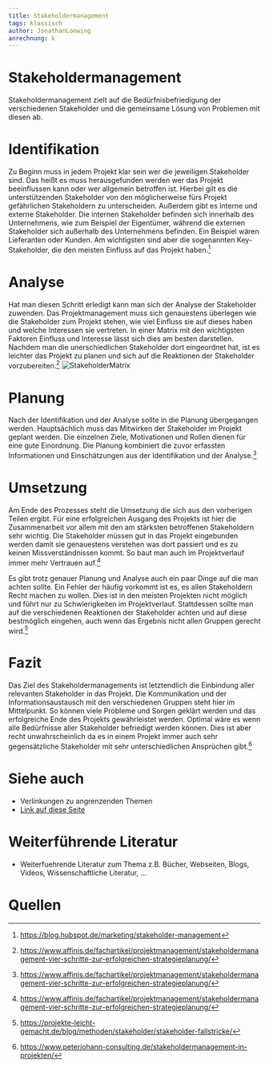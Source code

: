 ```yaml
---
title: Stakeholdermanagement
tags: klassisch
author: JonathanLoewing
anrechnung: k
---
```

# Stakeholdermanagement
Stakeholdermanagement zielt auf die Bedürfnisbefriedigung der verschiedenen Stakeholder und die gemeinsame Lösung von Problemen mit diesen ab.

# Identifikation
Zu Beginn muss in jedem Projekt klar sein wer die jeweiligen Stakeholder sind. 
Das heißt es muss herausgefunden werden wer das Projekt beeinflussen kann oder wer allgemein betroffen ist. 
Hierbei gilt es die unterstützenden Stakeholder von den möglicherweise fürs Projekt gefährlichen Stakeholdern zu unterscheiden. Außerdem gibt es interne und externe 
Stakeholder. 
Die internen Stakeholder befinden sich innerhalb des Unternehmens, wie zum Beispiel der Eigentümer, während die externen Stakeholder sich außerhalb des Unternehmens befinden. 
Ein Beispiel wären Lieferanten oder Kunden. Am wichtigsten sind aber die sogenannten Key-Stakeholder, die den meisten Einfluss auf das Projekt haben.[^4] 

# Analyse
Hat man diesen Schritt erledigt kann man sich der Analyse der Stakeholder zuwenden. Das Projektmanagement muss sich genauestens überlegen wie die Stakeholder zum Projekt
stehen, wie viel Einfluss sie auf dieses haben und welche Interessen sie vertreten. In einer Matrix mit den wichtigsten Faktoren Einfluss und Interesse lässt sich dies am 
besten darstellen. Nachdem man die unerschiedlichen Stakeholder dort eingeordnet hat, ist es leichter das Projekt zu planen und sich auf die Reaktionen der Stakeholder vorzubereiten.[^3]
![StakeholderMatrix](https://user-images.githubusercontent.com/92984271/142934621-3e0e289f-0b86-47f0-a6cc-fc8397af9f02.png)

# Planung
Nach der Identifikation und der Analyse sollte in die Planung übergegangen werden. Hauptsächlich muss das Mitwirken der Stakeholder im Projekt geplant werden. Die 
einzelnen Ziele, Motivationen und Rollen dienen für eine gute Einordnung. Die Planung kombiniert die zuvor erfassten Informationen und Einschätzungen aus der Identifikation 
und der Analyse.[^3]

# Umsetzung
Am Ende des Prozesses steht die Umsetzung die sich aus den vorherigen Teilen ergibt. Für eine erfolgreichen Ausgang des Projekts ist hier die Zusammenarbeit 
vor allem mit den am stärksten betroffenen Stakeholdern sehr wichtig. Die  Stakeholder müssen gut in das Projekt eingebunden werden damit sie genauestens verstehen was dort 
passiert und es zu keinen Missverständnissen kommt. So baut man auch im Projektverlauf immer mehr Vertrauen auf.[^3]

Es gibt trotz genauer Planung und Analyse auch ein paar Dinge auf die man achten sollte. Ein Fehler der häufig vorkommt ist es, es allen Stakeholdern Recht machen zu wollen. 
Dies ist in den meisten Projekten nicht möglich und führt nur zu Schwierigkeiten im Projektverlauf. Stattdessen sollte man auf die verschiedenen Reaktionen der Stakeholder 
achten und auf diese bestmöglich eingehen, auch wenn das Ergebnis nicht allen Gruppen gerecht wird.[^5]

# Fazit
Das Ziel des Stakeholdermanagements ist letztendlich die Einbindung aller relevanten Stakeholder in das Projekt. Die Kommunikation und der Informationsaustausch mit den
verschiedenen Gruppen steht hier im Mittelpunkt. So können viele Probleme und Sorgen geklärt werden und das erfolgreiche Ende des Projekts gewährleistet werden. Optimal wäre
es wenn alle Bedürfnisse aller Stakeholder befriedigt werden können. Dies ist aber recht unwahrscheinlich da es in einem Projekt immer auch sehr gegensätzliche Stakeholder 
mit sehr unterschiedlichen Ansprüchen gibt.[^1]


# Siehe auch

* Verlinkungen zu angrenzenden Themen
* [Link auf diese Seite](Stakeholdermanagement.md)

# Weiterführende Literatur

* Weiterfuehrende Literatur zum Thema z.B. Bücher, Webseiten, Blogs, Videos, Wissenschaftliche Literatur, ...

# Quellen

[^1]: https://www.peterjohann-consulting.de/stakeholdermanagement-in-projekten/
[^2]: http://projektmanagement-definitionen.de/glossar/stakeholdermanagement/
[^3]: https://www.affinis.de/fachartikel/projektmanagement/stakeholdermanagement-vier-schritte-zur-erfolgreichen-strategieplanung/
[^4]: https://blog.hubspot.de/marketing/stakeholder-management
[^5]: https://projekte-leicht-gemacht.de/blog/methoden/stakeholder/stakeholder-fallstricke/

